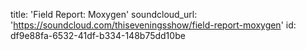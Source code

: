title: 'Field Report: Moxygen'
soundcloud_url: 'https://soundcloud.com/thiseveningsshow/field-report-moxygen'
id: df9e88fa-6532-41df-b334-148b75dd10be
